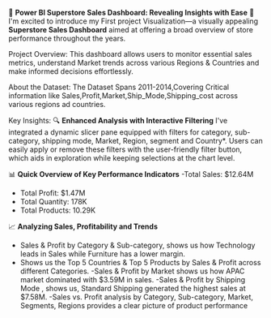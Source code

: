 🎯 **Power BI Superstore Sales Dashboard: Revealing Insights with Ease** 🎯
I'm excited to introduce my First project Visualization—a visually appealing **Superstore Sales Dashboard** aimed at offering a broad overview of store performance throughout the years.
 
Project Overview:
This dashboard allows users to monitor essential sales metrics, understand Market trends across various Regions & Countries and make informed decisions effortlessly.

About the Dataset:
The Dataset Spans 2011-2014,Covering Critical information like Sales,Profit,Market,Ship_Mode,Shipping_cost across various regions ad countries.

Key Insights:
🔍 **Enhanced Analysis with Interactive Filtering** 
I've integrated a dynamic slicer pane equipped with filters for category, sub-category, shipping mode, Market, Region, segment and Country*. Users can easily apply or remove these filters with the user-friendly filter button, which aids in exploration while keeping selections at the chart level.

📊 **Quick Overview of Key Performance Indicators** 
-Total Sales: $12.64M 
- Total Profit: $1.47M 
- Total Quantity: 178K
- Total Products: 10.29K 

📈 **Analyzing Sales,  Profitability and Trends** 
- Sales & Profit by Category & Sub-category, shows us how Technology leads in Sales while Furniture has a lower margin.
- Shows us the Top 5 Countries & Top 5 Products by Sales & Profit across different Categories.
-Sales & Profit by Market shows us how APAC market dominated with $3.59M in sales. 
 -Sales & Profit by Shipping Mode , shows us, Standard Shipping generated the highest sales at $7.58M.
-Sales vs. Profit analysis by Category,  Sub-category,  Market,  Segments,  Regions provides a clear picture of product performance
